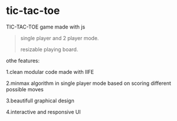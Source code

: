 # tic-tac-toe
TIC-TAC-TOE game made with js

> single player and 2 player mode.
>
> resizable playing board.

othe features:

  1.clean modular code made with IIFE
  
  2.minmax algorithm in single player mode based on scoring different possible moves
  
  3.beautifull graphical design
  
  4.interactive and responsive UI

